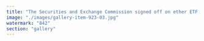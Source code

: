 ```yaml
---
title: "The Securities and Exchange Commission signed off on ether ETF proposals Thursday, bringing their potential launches one step closer.<br /><br />19b-4 proposals submitted by the Cboe, NYSE Arca and Nasdaq exchanges were approved “on an accelerated basis,” according to a website notice posted just after 5 pm ET.<br /><br />https://lnkd.in/evB6Vc65"
image: "./images/gallery-item-923-03.jpg"
watermark: "842"
section: "gallery"
---
```

